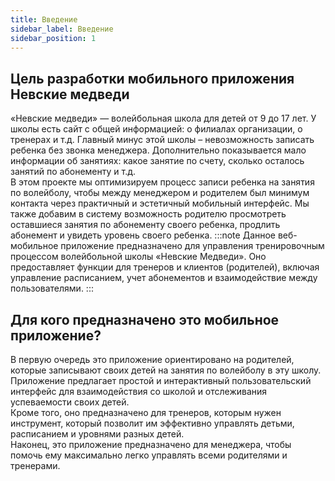 ```yaml
---
title: Введение
sidebar_label: Введение
sidebar_position: 1
---
```

## Цель разработки мобильного приложения Невские медведи
«Невские медведи» — волейбольная школа для детей от 9 до 17 лет. У школы есть сайт с общей информацией: о филиалах организации, о тренерах и т.д. 
Главный минус этой школы – невозможность записать ребенка без звонка менеджера. Дополнительно показывается мало информации об занятиях: какое занятие по счету, сколько осталось занятий по абонементу и т.д.  
В этом проекте мы оптимизируем процесс записи ребенка на занятия по волейболу, чтобы между менеджером и родителем был минимум контакта через практичный и эстетичный мобильный интерфейс.
Мы также добавим в систему возможность родителю просмотреть оставшиеся занятия по абонементу своего ребенка, продлить абонемент и увидеть уровень своего ребенка.
:::note
Данное веб-мобильное приложение предназначено для управления тренировочным процессом волейбольной школы «Невские Медведи». Оно предоставляет функции для тренеров и клиентов (родителей), включая управление расписанием, учет абонементов и взаимодействие между пользователями.
:::

## Для кого предназначено это мобильное приложение?
В первую очередь это приложение ориентировано на родителей, которые записывают своих детей на занятия по волейболу в эту школу. Приложение предлагает простой и интерактивный пользовательский интерфейс для взаимодействия со школой и отслеживания успеваемости своих детей.  
Кроме того, оно предназначено для тренеров, которым нужен инструмент, который позволит им эффективно управлять детьми, расписанием и уровнями разных детей.  
Наконец, это приложение предназначено для менеджера, чтобы помочь ему максимально легко управлять всеми родителями и тренерами.
